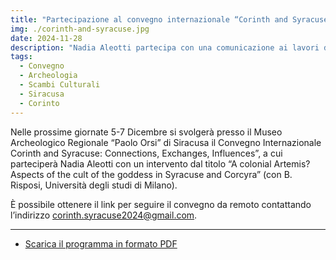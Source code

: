```yaml
---
title: "Partecipazione al convegno internazionale “Corinth and Syracuse: Connections, Exchanges, Influences”"
img: ./corinth-and-syracuse.jpg
date: 2024-11-28
description: "Nadia Aleotti partecipa con una comunicazione ai lavori del convegno internazionale “Corinth and Syracuse: Connections, Exchanges, Influences” il 5-7 dicembre 2024"
tags:
  - Convegno
  - Archeologia
  - Scambi Culturali
  - Siracusa
  - Corinto
---
```


Nelle prossime giornate 5-7 Dicembre si svolgerà presso il Museo Archeologico Regionale “Paolo Orsi” di Siracusa il Convegno Internazionale Corinth and Syracuse: Connections, Exchanges, Influences”, a cui parteciperà Nadia Aleotti con un intervento dal titolo “A colonial Artemis? Aspects of the cult of the goddess in Syracuse and Corcyra” (con B. Risposi, Università degli studi di Milano). 

È possibile ottenere il link per seguire il convegno da remoto contattando l’indirizzo  [corinth.syracuse2024@gmail.com](mailto:corinth.syracuse2024@gmail.com).


---

- [Scarica il programma in formato PDF](./Corinth-and-Syracuse-programme.pdf)